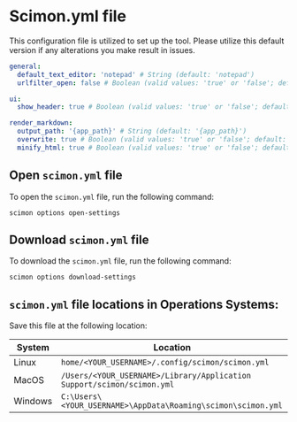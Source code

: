 # Scimon.yml file

This configuration file is utilized to set up the tool. Please utilize this default version if any alterations you make result in issues.

```yaml
general:
  default_text_editor: 'notepad' # String (default: 'notepad')
  urlfilter_open: false # Boolean (valid values: 'true' or 'false'; default: 'false')

ui:
  show_header: true # Boolean (valid values: 'true' or 'false'; default: 'true')

render_markdown:
  output_path: '{app_path}' # String (default: '{app_path}')
  overwrite: true # Boolean (valid values: 'true' or 'false'; default: 'true')
  minify_html: true # Boolean (valid values: 'true' or 'false'; default: 'true')
```

## Open `scimon.yml` file

To open the `scimon.yml` file, run the following command:

```shell
scimon options open-settings
```

## Download `scimon.yml` file

To download the `scimon.yml` file, run the following command:

```shell
scimon options download-settings
```

## `scimon.yml` file locations in Operations Systems:

Save this file at the following location:

| System  | Location                                                                 |
| ------- | ------------------------------------------------------------------------ |
| Linux   | `home/<YOUR_USERNAME>/.config/scimon/scimon.yml`                       |
| MacOS   | `/Users/<YOUR_USERNAME>/Library/Application Support/scimon/scimon.yml` |
| Windows | `C:\Users\<YOUR_USERNAME>\AppData\Roaming\scimon\scimon.yml`           |
